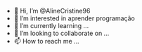 - 👋 Hi, I’m @AlineCristine96
- 👀 I’m interested in aprender programação
- 🌱 I’m currently learning ...
- 💞️ I’m looking to collaborate on ...
- 📫 How to reach me ...

<!---
AlineCristine96/AlineCristine96 is a ✨ special ✨ repository because its `README.md` (this file) appears on your GitHub profile.
You can click the Preview link to take a look at your changes.
--->
